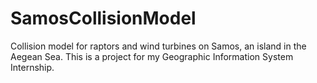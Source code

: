 # SamosCollisionModel
Collision model for raptors and wind turbines on Samos, an island in the Aegean Sea. This is a project for my Geographic Information System Internship.
